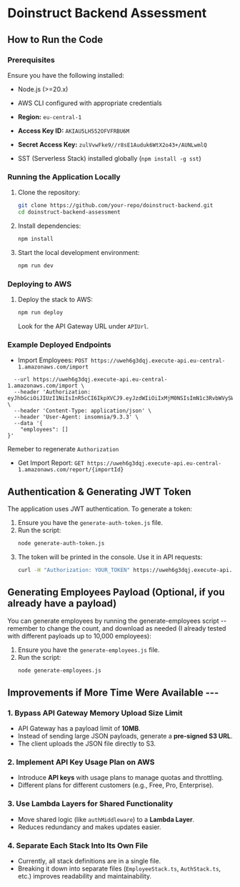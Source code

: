 # Doinstruct Backend Assessment

## How to Run the Code

### Prerequisites
Ensure you have the following installed:

- Node.js (>=20.x)

- AWS CLI configured with appropriate credentials

- **Region:** `eu-central-1`
- **Access Key ID:** `AKIAU5LH552OFVFRBU6M`
- **Secret Access Key:** `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`

- SST (Serverless Stack) installed globally (`npm install -g sst`)

### Running the Application Locally
1. Clone the repository:
   ```sh
   git clone https://github.com/your-repo/doinstruct-backend.git
   cd doinstruct-backend-assessment
   ```
2. Install dependencies:
   ```sh
   npm install
   ```
3. Start the local development environment:
   ```sh
   npm run dev
   ```

### Deploying to AWS
1. Deploy the stack to AWS:
   ```sh
   npm run deploy
   ```
   Look for the API Gateway URL under `APIUrl`.


### Example Deployed Endpoints
- Import Employees: `POST https://uweh6g3dqj.execute-api.eu-central-1.amazonaws.com/import`
```curl --request POST \
  --url https://uweh6g3dqj.execute-api.eu-central-1.amazonaws.com/import \
  --header 'Authorization: eyJhbGciOiJIUzI1NiIsInR5cCI6IkpXVCJ9.eyJzdWIiOiIxMjM0NSIsImN1c3RvbWVySWQiOiIxYzIyMmQ1Yy0yZjExLTQ2ODQtOTZmYi01NDQ3YWJlMTg2YTMiLCJpYXQiOjE3MzkzMTAwODIsImV4cCI6MTczOTMxMzY4Mn0.i64nGqsWF3NYQ8876ASqKvFVRuSVwLnCcNGw7CKUOTI' \
  --header 'Content-Type: application/json' \
  --header 'User-Agent: insomnia/9.3.3' \
  --data '{
	"employees": []
}'
```
Remeber to regenerate `Authorization`


- Get Import Report: `GET https://uweh6g3dqj.execute-api.eu-central-1.amazonaws.com/report/{importId}`


## Authentication & Generating JWT Token
The application uses JWT authentication. To generate a token:

1. Ensure you have the `generate-auth-token.js` file.
2. Run the script:
   ```sh
   node generate-auth-token.js
   ```
3. The token will be printed in the console. Use it in API requests:
   ```sh
   curl -H "Authorization: YOUR_TOKEN" https://uweh6g3dqj.execute-api.eu-central-1.amazonaws.com/report/{id}
   ```

## Generating Employees Payload (Optional, if you already have a payload)
You can generate employees by running the generate-employees script -- remember to change the count, and download as needed (I already tested with different payloads up to 10,000 employees):

1. Ensure you have the `generate-employees.js` file.
2. Run the script:
   ```sh
   node generate-employees.js
   ```


## Improvements if More Time Were Available ---

### 1. Bypass API Gateway Memory Upload Size Limit
- API Gateway has a payload limit of **10MB**.
- Instead of sending large JSON payloads, generate a **pre-signed S3 URL**.
- The client uploads the JSON file directly to S3.

### 2. Implement API Key Usage Plan on AWS
- Introduce **API keys** with usage plans to manage quotas and throttling.
- Different plans for different customers (e.g., Free, Pro, Enterprise).

### 3. Use Lambda Layers for Shared Functionality
- Move shared logic (like `authMiddleware`) to a **Lambda Layer**.
- Reduces redundancy and makes updates easier.

### 4. Separate Each Stack Into Its Own File
- Currently, all stack definitions are in a single file.
- Breaking it down into separate files (`EmployeeStack.ts`, `AuthStack.ts`, etc.) improves readability and maintainability.

